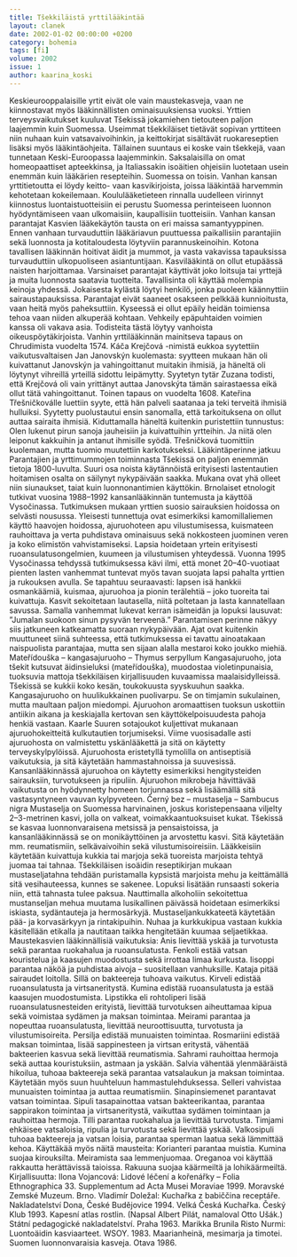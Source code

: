 ```yaml
---
title: Tšekkiläistä yrttilääkintää
layout: clanek
date: 2002-01-02 00:00:00 +0200
category: bohemia
tags: [fi]
volume: 2002
issue: 1
author: kaarina_koski
---
```

  
Keskieurooppalaisille yrtit eivät ole vain maustekasveja, vaan ne kiinnostavat myös lääkinnällisten ominaisuuksiensa vuoksi. Yrttien terveysvaikutukset kuuluvat Tšekissä jokamiehen tietouteen paljon laajemmin kuin Suomessa. 
Useimmat tšekkiläiset tietävät sopivan yrttiteen niin nuhaan kuin vatsavaivoihinkin, ja keittokirjat sisältävät ruokareseptien lisäksi myös lääkintäohjeita. Tällainen suuntaus ei koske vain tšekkejä, vaan tunnetaan Keski-Euroopassa laajemminkin. Saksalaisilla on omat homeopaattiset apteekkinsa, ja Italiassakin isoäitien ohjeisiin luotetaan usein enemmän kuin lääkärien resepteihin.
Suomessa on toisin. Vanhan kansan yrttitietoutta ei löydy keitto- vaan kasvikirjoista, joissa lääkintää harvemmin kehotetaan kokeilemaan. Koululääketieteen rinnalla uudelleen virinnyt kiinnostus luontaistuotteisiin ei perustu Suomessa perinteiseen luonnon hyödyntämiseen vaan ulkomaisiin, kaupallisiin tuotteisiin. Vanhan kansan parantajat
Kasvien lääkekäytön tausta on eri maissa samantyyppinen. Ennen vanhaan turvauduttiin lääkäriavun puuttuessa paikallisiin parantajiin sekä luonnosta ja kotitaloudesta löytyviin parannuskeinoihin. Kotona tavallisen lääkinnän hoitivat äidit ja mummot, ja vasta vakavissa tapauksissa turvauduttiin ulkopuoliseen asiantuntijaan. Kasvilääkintä on ollut etupäässä naisten harjoittamaa. 
Varsinaiset parantajat käyttivät joko loitsuja tai yrttejä ja muita luonnosta saatavia tuotteita. Tavallisinta oli käyttää molempia keinoja yhdessä. Jokaisesta kylästä löytyi henkilö, jonka puoleen käännyttiin sairaustapauksissa. Parantajat eivät saaneet osakseen pelkkää kunnioitusta, vaan heitä myös paheksuttiin. Kyseessä ei ollut epäily heidän toimiensa tehoa vaan niiden alkuperää kohtaan. Vehkeily epäpuhtaiden voimien kanssa oli vakava asia. 
Todisteita tästä löytyy vanhoista oikeuspöytäkirjoista. Vanhin yrttilääkinnän mainitseva tapaus on Chrudimista vuodelta 1574. Káča Krejčová -nimistä eukkoa syytettiin vaikutusvaltaisen Jan Janovskýn kuolemasta: syytteen mukaan hän oli kuivattanut Janovskýn ja vahingoittanut muitakin ihmisiä, ja häneltä oli löytynyt vihreillä yrteillä sidottu leipämytty. Syytetyn tytär Zuzana todisti, että Krejčová oli vain yrittänyt auttaa Janovskýta tämän sairastaessa eikä ollut tätä vahingoittanut. 
Toinen tapaus on vuodelta 1608. Kateřina Třešničkoválle luettiin syyte, että hän palveli saatanaa ja teki terveitä ihmisiä hulluiksi. Syytetty puolustautui ensin sanomalla, että tarkoituksena on ollut auttaa sairaita ihmisiä. Kiduttamalla häneltä kuitenkin puristettiin tunnustus: Olen lukenut pirun sanoja jauheisiin ja kuivattuihin yrtteihin. Ja niitä olen leiponut kakkuihin ja antanut ihmisille syödä. 
Třešničková tuomittiin kuolemaan, mutta tuomio muutettiin karkotukseksi. 
 Lääkintäperinne jatkuu
Parantajien ja yrttimummojen toiminnasta Tšekissä on paljon enemmän tietoja 1800-luvulta. Suuri osa noista käytännöistä erityisesti lastentautien hoitamisen osalta on säilynyt nykypäivään saakka. Mukana ovat yhä olleet niin siunaukset, taiat kuin luonnonantimien käyttökin. 
Brnolaiset etnologit tutkivat vuosina 1988–1992 kansanlääkinnän tuntemusta ja käyttöä Vysočinassa. Tutkimuksen mukaan yrttien suosio sairauksien hoidossa on selvästi nousussa. Yleisesti tunnettuja ovat esimerkiksi kamomillaliemen käyttö haavojen hoidossa, ajuruohoteen apu vilustumisessa, kuismateen rauhoittava ja verta puhdistava ominaisuus sekä nokkosteen juominen veren ja koko elimistön vahvistamiseksi. 
Lapsia hoidetaan yrtein erityisesti ruoansulatusongelmien, kuumeen ja vilustumisen yhteydessä. Vuonna 1995 Vysočinassa tehdyssä tutkimuksessa kävi ilmi, että monet 20–40-vuotiaat pienten lasten vanhemmat tuntevat myös tavan suojata lapsi pahalta yrttien ja rukouksen avulla. Se tapahtuu seuraavasti: lapsen isä hankkii osmankäämiä, kuismaa, ajuruohoa ja pionin terälehtiä – joko tuoreita tai kuivattuja. Kasvit sekoitetaan lautasella, niitä poltetaan ja lasta kannatellaan savussa. Samalla vanhemmat lukevat kerran isämeidän ja lopuksi lausuvat: ”Jumalan suokoon sinun pysyvän terveenä.” 
Parantamisen perinne näkyy siis jatkuneen katkeamatta suoraan nykypäivään. Ajat ovat kuitenkin muuttuneet siinä suhteessa, että tutkimuksessa ei tavattu ainoatakaan naispuolista parantajaa, mutta sen sijaan alalla mestaroi koko joukko miehiä.
Mateřídouška – kangasajuruoho – Thymus serpyllum
Kangasajuruoho, jota tšekit kutsuvat äidinsieluksi (mateřídouška), muodostaa violetinpunaisia, tuoksuvia mattoja tšekkiläisen kirjallisuuden kuvaamissa maalaisidylleissä. Tšekissä se kukkii koko kesän, toukokuusta syyskuuhun saakka. Kangasajuruoho on huulikukkainen puolivarpu. Se on timjamin sukulainen, mutta maultaan paljon miedompi. Ajuruohon aromaattisen tuoksun uskottiin antiikin aikana ja keskiajalla kertovan sen käyttökelpoisuudesta pahoja henkiä vastaan. Kaarle Suuren sotajoukot kuljettivat mukanaan ajuruohokeitteitä kulkutautien torjumiseksi. Viime vuosisadalle asti ajuruohosta on valmistettu yskänlääkettä ja sitä on käytetty terveyskylpylöissä. Ajuruohosta eristetyllä tymolilla on antiseptisiä vaikutuksia, ja sitä käytetään hammastahnoissa ja suuvesissä. Kansanlääkinnässä ajuruohoa on käytetty esimerkiksi hengitysteiden sairauksiin, turvotukseen ja ripuliin. Ajuruohon mikrobeja hävittävää vaikutusta on hyödynnetty homeen torjunnassa sekä lisäämällä sitä vastasyntyneen vauvan kylpyveteen. 
Černý bez – mustaselja – Sambucus nigra
Mustaselja on Suomessa harvinainen, joskus koristepensaana viljelty 2–3-metrinen kasvi, jolla on valkeat, voimakkaantuoksuiset kukat. Tšekissä se kasvaa luonnonvaraisena metsissä ja pensaistoissa, ja kansanlääkinnässä se on monikäyttöinen ja arvostettu kasvi. Sitä käytetään mm. reumatismiin, selkävaivoihin sekä vilustumisoireisiin. Lääkkeisiin käytetään kuivattuja kukkia tai marjoja sekä tuoreista marjoista tehtyä juomaa tai tahnaa. Tšekkiläisen isoäidin reseptikirjan mukaan mustaseljatahna tehdään puristamalla kypsistä marjoista mehu ja keittämällä sitä vesihauteessa, kunnes se sakenee. Lopuksi lisätään runsaasti sokeria niin, että tahnasta tulee paksua. Nauttimalla alkoholiin sekoitettua mustanseljan mehua muutama lusikallinen päivässä hoidetaan esimerkiksi iskiasta, sydäntauteja ja hermosärkyjä. Mustaseljankukkateetä käytetään pää- ja korvasärkyyn ja rintakipuihin. Nuhaa ja kurkkukipua vastaan kukkia käsitellään etikalla ja nautitaan taikka hengitetään kuumaa seljaetikkaa. 
Maustekasvien lääkinnällisiä vaikutuksia:
Anis lievittää yskää ja turvotusta sekä parantaa ruokahalua ja ruoansulatusta. Fenkoli estää vatsan kouristelua ja kaasujen muodostusta sekä irrottaa limaa kurkusta. Iisoppi parantaa näköä ja puhdistaa aivoja – suositellaan vanhuksille. Kataja pitää sairaudet loitolla. Sillä on bakteereja tuhoava vaikutus. Kirveli edistää ruoansulatusta ja virtsaneritystä. Kumina edistää ruoansulatusta ja estää kaasujen muodostumista. Lipstikka eli rohtoliperi lisää ruoansulatusnesteiden erityistä, lievittää turvotuksen aiheuttamaa kipua sekä voimistaa sydämen ja maksan toimintaa. Meirami parantaa ja nopeuttaa ruoansulatusta, lievittää neuroottisuutta, turvotusta ja vilustumisoireita. Persilja edistää munuaisten toimintaa. Rosmariini edistää maksan toimintaa, lisää sappinesteen ja virtsan eritystä, vähentää bakteerien kasvua sekä lievittää reumatismia. Sahrami rauhoittaa hermoja sekä auttaa kouristuksiin, astmaan ja yskään. Salvia vähentää ylenmääräistä hikoilua, tuhoaa bakteereja sekä parantaa vatsalaukun ja maksan toimintaa. Käytetään myös suun huuhteluun hammastulehduksessa. Selleri vahvistaa munuaisten toimintaa ja auttaa reumatismiin. Sinapinsiemenet parantavat vatsan toimintaa. Sipuli tasapainottaa vatsan bakteerikantaa, parantaa sappirakon toimintaa ja virtsaneritystä, vaikuttaa sydämen toimintaan ja rauhoittaa hermoja. Tilli parantaa ruokahalua ja lievittää turvotusta. Timjami ehkäisee vatsaloisia, ripulia ja turvotusta sekä lievittää yskää. Valkosipuli tuhoaa bakteereja ja vatsan loisia, parantaa sperman laatua sekä lämmittää kehoa.
Käyttäkää myös näitä mausteita:
Korianteri parantaa muistia. Kumina suojaa kirouksilta. Meiramista saa lemmenjuomaa. Oreganoa voi käyttää rakkautta herättävissä taioissa. Rakuuna suojaa käärmeiltä ja lohikäärmeiltä. 
Kirjallisuutta:
Ilona Vojancová: Lidové léčení a kořenářky – Folia Ethnographica 33. Supplementum ad Acta Musei Moraviae 1999. Moravské Zemské Muzeum. Brno. Vladimír Doležal: Kuchařka z babiččina receptáře. Nakladatelství Dona, České Budějovice 1994. Velká Česká Kuchařka. Český Klub 1993. Kapesní atlas rostlin. (Napsal Albert Pilát, namaloval Otto Ušák.) Státní pedagogické nakladatelství. Praha 1963. Marikka Brunila Risto Nurmi: Luontoäidin kasviaarteet. WSOY. 1983. Maarianheinä, mesimarja ja timotei. Suomen luonnonvaraisia kasveja. Otava 1986. 